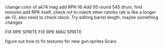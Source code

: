change color of ak74 mag
add RPK-16
    Add 95 round 545 drum, find textures 
    add RPK itself, check rof to match other ratniks
    rpk is like a longer ak-12, also need to check stock. Try editing barrel length, maybe something changes

FIX RPK SPRITE FIX RPK MAG SPRITE

figure out how to fix textures for new gun sprites
Scars
